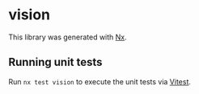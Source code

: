 # vision

This library was generated with [Nx](https://nx.dev).

## Running unit tests

Run `nx test vision` to execute the unit tests via [Vitest](https://vitest.dev/).
